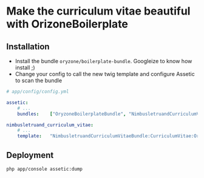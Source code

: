 # Make the curriculum vitae beautiful with OrizoneBoilerplate

## Installation
*   Install the bundle ```oryzone/boilerplate-bundle```. Googleize to know how install ;)
*   Change your config to call the new twig template and configure Assetic to scan the bundle

``` yaml
# app/config/config.yml

assetic:
    # ...
    bundles:    ["OryzoneBoilerplateBundle", "NimbusletruandCurriculumVitaeBundle"]

nimbusletruand_curriculum_vitae:
    # ...
    template:   "NimbusletruandCurriculumVitaeBundle:CurriculumVitae:OryzoneBoilerplate.html.twig"
```

## Deployment

```php app/console assetic:dump```